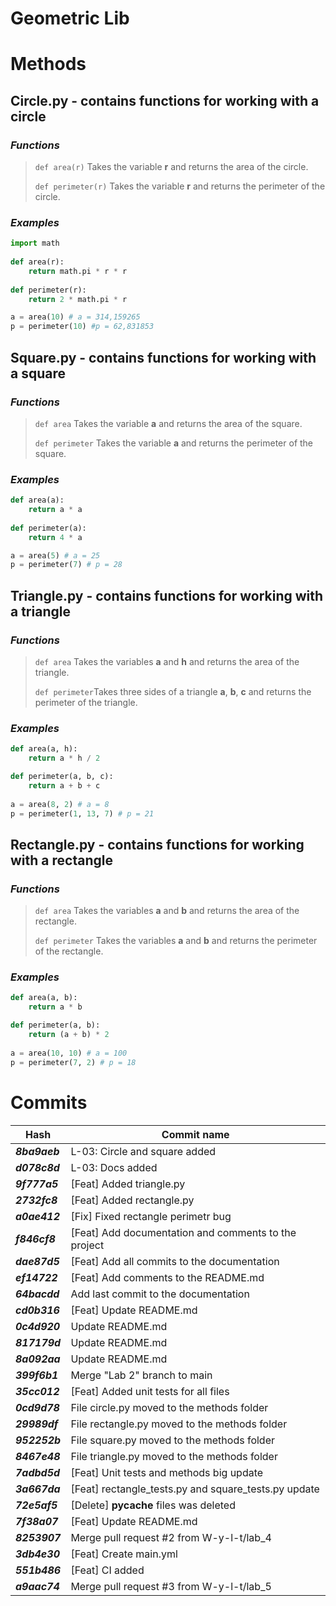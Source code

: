 # **Geometric Lib**

# **Methods**

## **Circle.py** - contains functions for working with a circle 

### *Functions*

> `def area(r)` Takes the variable **r** and returns the area of the circle.
> 
> `def perimeter(r)` Takes the variable **r** and returns the perimeter of the circle.

### *Examples*
```python
import math
    
def area(r):
    return math.pi * r * r
    
def perimeter(r):
    return 2 * math.pi * r

a = area(10) # a = 314,159265
p = perimeter(10) #p = 62,831853
```

##

## **Square.py** - contains functions for working with a square

### *Functions*

> `def area` Takes the variable **a** and returns the area of the square.
> 
> `def perimeter` Takes the variable **a** and returns the perimeter of the square.

### *Examples*
```python
def area(a):
    return a * a
    
def perimeter(a):
    return 4 * a

a = area(5) # a = 25
p = perimeter(7) # p = 28
```

##

## **Triangle.py** - contains functions for working with a triangle

### *Functions*

> `def area` Takes the variables **a** and **h** and returns the area of the triangle.
> 
> `def perimeter`Takes three sides of a triangle **a**, **b**, **c** and returns the perimeter of the triangle.

### *Examples*
```python
def area(a, h):
    return a * h / 2

def perimeter(a, b, c):
    return a + b + c
    
a = area(8, 2) # a = 8
p = perimeter(1, 13, 7) # p = 21
```

##

## **Rectangle.py** - contains functions for working with a rectangle

### *Functions*

> `def area` Takes the variables **a** and **b** and returns the area of the rectangle.
> 
> `def perimeter` Takes the variables **a** and **b** and returns the perimeter of the rectangle.

### *Examples*
```python
def area(a, b):
    return a * b

def perimeter(a, b):
    return (a + b) * 2
    
a = area(10, 10) # a = 100
p = perimeter(7, 2) # p = 18
```

##

# **Commits**

| Hash          | Commit name                                          |
|---------------|------------------------------------------------------|
| ***8ba9aeb*** | L-03: Circle and square added                        |
| ***d078c8d*** | L-03: Docs added                                     |
| ***9f777a5*** | [Feat] Added triangle.py                             |
| ***2732fc8*** | [Feat] Added rectangle.py                            |
| ***a0ae412*** | [Fix] Fixed rectangle perimetr bug                   |
| ***f846cf8*** | [Feat] Add documentation and comments to the project |
| ***dae87d5*** | [Feat] Add all commits to the documentation          |
| ***ef14722*** | [Feat] Add comments to the README.md                 |
| ***64bacdd*** | Add last commit to the documentation                 |
| ***cd0b316*** | [Feat] Update README.md                              |
| ***0c4d920*** | Update README.md                                     | 
| ***817179d*** | Update README.md                                     |
| ***8a092aa*** | Update README.md                                     |
| ***399f6b1*** | Merge "Lab 2" branch to main                         |
| ***35cc012*** | [Feat] Added unit tests for all files                |
| ***0cd9d78*** | File circle.py moved to the methods folder           |
| ***29989df*** | File rectangle.py moved to the methods folder        |
| ***952252b*** | File square.py moved to the methods folder           | 
| ***8467e48*** | File triangle.py moved to the methods folder         | 
| ***7adbd5d*** | [Feat] Unit tests and methods big update             |
| ***3a667da*** | [Feat] rectangle_tests.py and square_tests.py update |
| ***72e5af5*** | [Delete] __pycache__ files was deleted               |
| ***7f38a07*** | [Feat] Update README.md                              |
| ***8253907*** | Merge pull request #2 from W-y-l-t/lab_4             |
| ***3db4e30*** | [Feat] Create main.yml                               | 
| ***551b486*** | [Feat] CI added                                      |
| ***a9aac74*** | Merge pull request #3 from W-y-l-t/lab_5             |